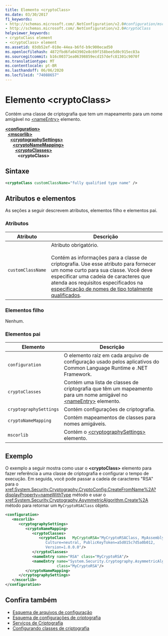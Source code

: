 ```yaml
---
title: Elemento <cryptoClass>
ms.date: 03/30/2017
f1_keywords:
- http://schemas.microsoft.com/.NetConfiguration/v2.0#configuration/mscorlib/cryptographySettings/cryptoNameMapping/cryptoClasses/cryptoClass
- http://schemas.microsoft.com/.NetConfiguration/v2.0#cryptoClass
helpviewer_keywords:
- cryptoClass element
- <cryptoClass> element
ms.assetid: 03db52ef-010e-44ea-b6fd-b9c900ecad50
ms.openlocfilehash: 4872fbd6fa043902e8c69f158bee5d0c915ec83a
ms.sourcegitcommit: b16c00371ea06398859ecd157defc81301c9070f
ms.translationtype: MT
ms.contentlocale: pt-BR
ms.lasthandoff: 06/06/2020
ms.locfileid: "74088657"
---
```

# <a name="cryptoclass-element"></a>Elemento \<cryptoClass>
Contém uma classe de criptografia que tem um mapeamento para um nome amigável no [\<nameEntry>](nameentry-element.md) elemento.  

[**\<configuration>**](../configuration-element.md)\
&nbsp;&nbsp;[**\<mscorlib>**](mscorlib-element-for-cryptography-settings.md)\
&nbsp;&nbsp;&nbsp;&nbsp;[**\<cryptographySettings>**](cryptographysettings-element.md)\
&nbsp;&nbsp;&nbsp;&nbsp;&nbsp;&nbsp;[**\<cryptoNameMapping>**](cryptonamemapping-element.md)\
&nbsp;&nbsp;&nbsp;&nbsp;&nbsp;&nbsp;&nbsp;&nbsp;[**\<cryptoClasses>**](cryptoclasses-element.md)\
&nbsp;&nbsp;&nbsp;&nbsp;&nbsp;&nbsp;&nbsp;&nbsp;&nbsp;&nbsp;**\<cryptoClass>**

## <a name="syntax"></a>Sintaxe  
  
```xml  
<cryptoClass customClassName="fully qualified type name" />  
```  
  
## <a name="attributes-and-elements"></a>Atributos e elementos  
 As seções a seguir descrevem atributos, elementos filho e elementos pai.  
  
### <a name="attributes"></a>Atributos  
  
|Atributo|Descrição|  
|---------------|-----------------|  
|`customClassName`|Atributo obrigatório.<br /><br /> Contém as informações para a classe de criptografia. Use esse atributo para fornecer um nome curto para sua classe. Você deve especificar uma cadeia de caracteres que atenda aos requisitos especificados na [especificação de nomes de tipo totalmente qualificados](../../../reflection-and-codedom/specifying-fully-qualified-type-names.md).|  
  
### <a name="child-elements"></a>Elementos filho  
 Nenhum.  
  
### <a name="parent-elements"></a>Elementos pai  
  
|Elemento|Descrição|  
|-------------|-----------------|  
|`configuration`|O elemento raiz em cada arquivo de configuração usado pelos aplicativos do Common Language Runtime e .NET Framework.|  
|`cryptoClasses`|Contém uma lista de classes de criptografia que têm um mapeamento para um nome amigável no [\<nameEntry>](nameentry-element.md) elemento.|  
|`cryptographySettings`|Contém configurações de criptografia.|  
|`cryptoNameMapping`|Contém mapeamentos de classes para nomes amigáveis.|  
|`mscorlib`|Contém o [\<cryptographySettings>](cryptographysettings-element.md) elemento.|  
  
## <a name="example"></a>Exemplo  
 O exemplo a seguir mostra como usar o **\<cryptoClass>** elemento para fazer referência a uma classe de criptografia e configurar o tempo de execução. Em seguida, você pode passar a cadeia de caracteres "RSA" para o <xref:System.Security.Cryptography.CryptoConfig.CreateFromName%2A?displayProperty=nameWithType> método e usar o <xref:System.Security.Cryptography.AsymmetricAlgorithm.Create%2A> método para retornar um `MyCryptoRSAClass` objeto.  
  
```xml  
<configuration>  
   <mscorlib>  
      <cryptographySettings>  
         <cryptoNameMapping>  
            <cryptoClasses>  
               <cryptoClass   MyCryptoRSA="MyCryptoRSAClass, MyAssembly  
                  Culture=neutral, PublicKeyToken=a5d015c7d5a0b012,  
                  Version=1.0.0.0"/>  
            </cryptoClasses>  
            <nameEntry name="RSA" class="MyCryptoRSA"/>  
            <nameEntry name="System.Security.Cryptography.AsymmetricAlgorithm"  
                       class="MyCryptoRSA"/>  
         </cryptoNameMapping>  
      </cryptographySettings>  
   </mscorlib>  
</configuration>  
```  
  
## <a name="see-also"></a>Confira também

- [Esquema de arquivos de configuração](../index.md)
- [Esquema de configurações de criptografia](index.md)
- [Serviços de Criptografia](../../../../standard/security/cryptographic-services.md)
- [Configurando classes de criptografia](../../configure-cryptography-classes.md)
